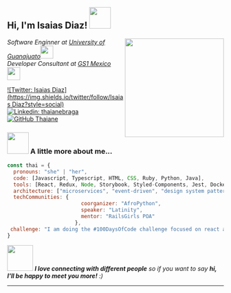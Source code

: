 <h2> Hi, I'm Isaias Diaz! <img src="https://media.giphy.com/media/TLnWsIBRegQyWxG4Dw/giphy.gif" width="50"></h2>
<img align='right' src="https://media.giphy.com/media/cg5FwpvDmhIcM/giphy.gif" width="230">
<p><em>Software Enginner at <a href="https://www.uveg.edu.mx/index.php/es/">University of Guanajuato</a><img src="https://media.giphy.com/media/aer096d3vD4rYVsgNn/giphy.gif" width="30"></br>
Developer Consultant at <a href="https://www.gs1mexico.org/es/">GS1 Mexico</a><img src="https://media.giphy.com/media/WUlplcMpOCEmTGBtBW/giphy.gif" width="30"> 
</em></p>

[![Twitter: Isaias Diaz](https://img.shields.io/twitter/follow/Isaias Diaz?style=social)](https://twitter.com/IsaiasD81069160?t=eaz55b4Wd2E-v_QtuaNJGA&s=08)
[![Linkedin: thaianebraga](https://img.shields.io/badge/-thaianebraga-blue?style=flat-square&logo=Linkedin&logoColor=white&link=https://www.linkedin.com/in/thaianebraga/)](https://www.linkedin.com/in/thaianebraga/)
[![GitHub Thaiane](https://img.shields.io/github/followers/thaiane?label=follow&style=social)](https://github.com/Thaiane)


### <img src="https://media.giphy.com/media/VgCDAzcKvsR6OM0uWg/giphy.gif" width="50"> A little more about me...  

```javascript
const thai = {
  pronouns: "she" | "her",
  code: [Javascript, Typescript, HTML, CSS, Ruby, Python, Java],
  tools: [React, Redux, Node, Storybook, Styled-Components, Jest, Docker],
  architecture: ["microservices", "event-driven", "design system pattern"],
  techCommunities: {
                        coorganizer: "AfroPython",
                        speaker: "Latinity",
                        mentor: "RailsGirls POA"
                      },
 challenge: "I am doing the #100DaysOfCode challenge focused on react and typescript"
}
```

<img src="https://media.giphy.com/media/LnQjpWaON8nhr21vNW/giphy.gif" width="60"> <em><b>I love connecting with different people</b> so if you want to say <b>hi, I'll be happy to meet you more!</b> :)</em>

---

